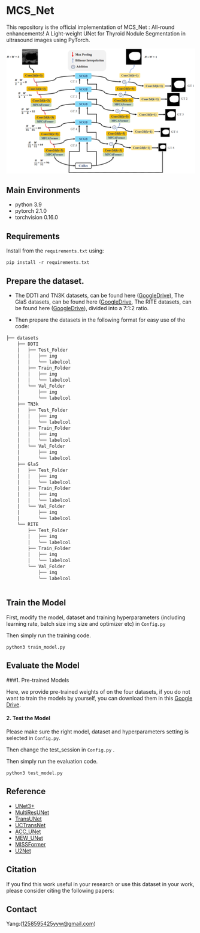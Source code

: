 # MCS_Net

This repository is the official implementation of MCS_Net : All-round enhancements! A Light-weight UNet for Thyroid Nodule Segmentation in ultrasound images using PyTorch.

![MCS-Net](Fig/MCS-Net.png)



## Main Environments

- python 3.9
- pytorch 2.1.0
- torchvision 0.16.0



## Requirements

Install from the `requirements.txt` using:

```
pip install -r requirements.txt
```



## Prepare the dataset.

- The DDTI and TN3K datasets, can be found here ([GoogleDrive](https://drive.google.com/drive/folders/1za9f38XKx-VYPxxb_xx83Dpk-Wg3Yaw8?usp=sharing)), The GlaS  datasets, can be found here ([GoogleDrive](https://drive.google.com/drive/folders/1bfs6bgVM24fqyjO4aoX7ENi-1xKtNBGc?usp=sharing), The RITE datasets, can be found here ([GoogleDrive](https://drive.google.com/drive/folders/1Vofe2TSVry0FZYLNisvPKvR_67aSj0ml?usp=sharing)), divided into a 7:1:2 ratio.


- Then prepare the datasets in the following format for easy use of the code:

```
├── datasets
    ├── DDTI
    │   ├── Test_Folder
    │   │   ├── img
    │   │   └── labelcol
    │   ├── Train_Folder
    │   │   ├── img
    │   │   └── labelcol
    │   └── Val_Folder
    │       ├── img
    │       └── labelcol
    ├── TN3k
    │   ├── Test_Folder
    │   │   ├── img
    │   │   └── labelcol
    │   ├── Train_Folder
    │   │   ├── img
    │   │   └── labelcol
    │   └── Val_Folder
    │       ├── img
    │       └── labelcol
    ├── GlaS
    │   ├── Test_Folder
    │   │   ├── img
    │   │   └── labelcol
    │   ├── Train_Folder
    │   │   ├── img
    │   │   └── labelcol
    │   └── Val_Folder
    │       ├── img
    │       └── labelcol
    └── RITE
        ├── Test_Folder
        │   ├── img
        │   └── labelcol
        ├── Train_Folder
        │   ├── img
        │   └── labelcol
        └── Val_Folder
            ├── img
            └── labelcol 
         
```



## Train the Model

First, modify the model, dataset and training hyperparameters (including learning rate, batch size img size and optimizer etc) in `Config.py`

Then simply run the training code.

```
python3 train_model.py
```



## Evaluate the Model

###1. Pre-trained Models

Here, we provide pre-trained weights of on the four datasets, if you do not want to train the models by yourself, you can download them in this [Google Drive](https://drive.google.com/drive/folders/1ZYxH7EcdyIJCqw16yD9ZvwLJNfJnydP_?usp=sharing).

#### 2. Test the Model

Please make sure the right model, dataset and hyperparameters setting  is selected in `Config.py`. 

Then change the test_session in `Config.py` .

Then simply run the evaluation code.

```
python3 test_model.py
```



## Reference

- [UNet3+](https://github.com/ZJUGiveLab/UNet-Version)
- [MultiResUNet](https://github.com/makifozkanoglu/MultiResUNet-PyTorch)
- [TransUNet](https://github.com/Beckschen/TransUNet)
- [UCTransNet](https://github.com/McGregorWwww/UCTransNet)
- [ACC_UNet](https://github.com/qubvel/segmentation_models.pytorch)
- [MEW_UNet](https://github.com/JCruan519/MEW-UNet)
- [MISSFormer](https://github.com/ZhifangDeng/MISSFormer)
- [U2Net](https://github.com/NathanUA/U-2-Net)




## Citation

If you find this work useful in your research or use this dataset in your work, please consider citing the following papers:





## Contact

Yang:(1258595425yyw@gmail.com)
